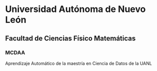 # Universidad Autónoma de Nuevo León
## Facultad de Ciencias Físico Matemáticas
### MCDAA
Aprendizaje Automático de la maestría en Ciencia de Datos de la UANL 
